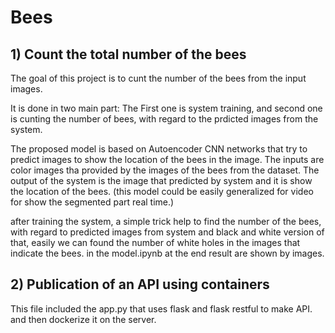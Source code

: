 # Bees

## 1) Count the total number of the bees
The goal of this project is to cunt the number of the bees from the input images.

It is done in two main part:
The First one is system training, and second one is cunting the number of bees, with regard to the prdicted images from the system.

The proposed model is based on Autoencoder CNN networks that try to predict images to show the location of the bees in the image.
The inputs are color images tha provided by the images of the bees from the dataset.
The output of the system is the image that predicted by system and it is show the location of the bees. (this model could be easily generalized for video for show the segmented part real time.)

after training the system, a simple trick help to find the number of the bees, with regard to predicted images from system and black and white version of that, easily we can found the number of white holes in the images that indicate the bees. in the model.ipynb
at the end result are shown by images.


## 2) Publication of an API using containers

This file included the app.py that uses flask and flask restful to make API. and then dockerize it on the server.

